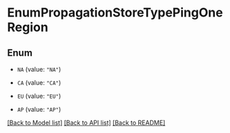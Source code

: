 # EnumPropagationStoreTypePingOneRegion

## Enum


* `NA` (value: `"NA"`)

* `CA` (value: `"CA"`)

* `EU` (value: `"EU"`)

* `AP` (value: `"AP"`)


[[Back to Model list]](../README.md#documentation-for-models) [[Back to API list]](../README.md#documentation-for-api-endpoints) [[Back to README]](../README.md)


